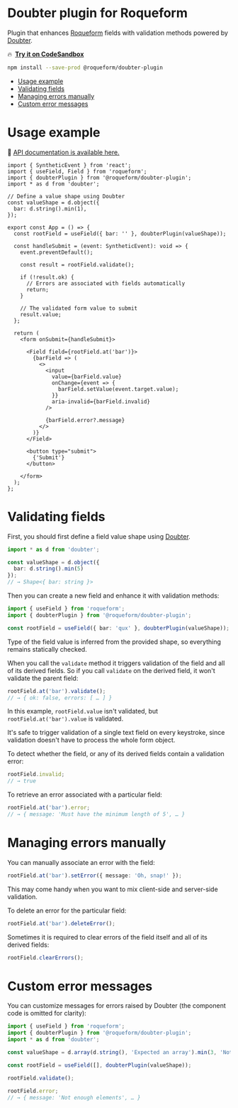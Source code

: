 # Doubter plugin for Roqueform

Plugin that enhances [Roqueform](https://github.com/smikhalevski/roqueform#readme) fields with validation methods
powered by [Doubter](https://github.com/smikhalevski/doubter#readme).

🔥&ensp;[**Try it on CodeSandbox**](https://codesandbox.io/s/roqueform-doubter-plugin-example-74hkgw)

```sh
npm install --save-prod @roqueform/doubter-plugin
```

- [Usage example](#usage-example)
- [Validating fields](#validating-fields)
- [Managing errors manually](#managing-errors-manually)
- [Custom error messages](#custom-error-messages)

# Usage example

🔎 [API documentation is available here.](https://smikhalevski.github.io/roqueform/modules/_roqueform_doubter_plugin.html)

```tsx
import { SyntheticEvent } from 'react';
import { useField, Field } from 'roqueform';
import { doubterPlugin } from '@roqueform/doubter-plugin';
import * as d from 'doubter';

// Define a value shape using Doubter
const valueShape = d.object({
  bar: d.string().min(1),
});

export const App = () => {
  const rootField = useField({ bar: '' }, doubterPlugin(valueShape));

  const handleSubmit = (event: SyntheticEvent): void => {
    event.preventDefault();
    
    const result = rootField.validate();

    if (!result.ok) {
      // Errors are associated with fields automatically
      return;
    }

    // The validated form value to submit
    result.value;
  };

  return (
    <form onSubmit={handleSubmit}>

      <Field field={rootField.at('bar')}>
        {barField => (
          <>
            <input
              value={barField.value}
              onChange={event => {
                barField.setValue(event.target.value);
              }}
              aria-invalid={barField.invalid}
            />

            {barField.error?.message}
          </>
        )}
      </Field>

      <button type="submit">
        {'Submit'}
      </button>

    </form>
  );
};
```

# Validating fields

First, you should first define a field value shape using [Doubter](https://github.com/smikhalevski/doubter#readme).

```ts
import * as d from 'doubter';

const valueShape = d.object({
  bar: d.string().min(5)
});
// → Shape<{ bar: string }>
```

Then you can create a new field and enhance it with validation methods:

```ts
import { useField } from 'roqueform';
import { doubterPlugin } from '@roqueform/doubter-plugin';

const rootField = useField({ bar: 'qux' }, doubterPlugin(valueShape));
```

Type of the field value is inferred from the provided shape, so everything remains statically checked.

When you call the `validate` method it triggers validation of the field and all of its derived fields. So if you call
`validate` on the derived field, it won't validate the parent field:

```ts
rootField.at('bar').validate();
// → { ok: false, errors: [ … ] }
```

In this example, `rootField.value` isn't validated, but `rootField.at('bar').value` is validated.

It's safe to trigger validation of a single text field on every keystroke, since validation doesn't have to process the
whole form object.

To detect whether the field, or any of its derived fields contain a validation error:

```ts
rootField.invalid;
// → true
```

To retrieve an error associated with a particular field:

```ts
rootField.at('bar').error;
// → { message: 'Must have the minimum length of 5', … }
```

# Managing errors manually

You can manually associate an error with the field:

```ts
rootField.at('bar').setError({ message: 'Oh, snap!' });
```

This may come handy when you want to mix client-side and server-side validation.

To delete an error for the particular field:

```ts
rootField.at('bar').deleteError();
```

Sometimes it is required to clear errors of the field itself and all of its derived fields:

```ts
rootField.clearErrors();
```

# Custom error messages

You can customize messages for errors raised by Doubter (the component code is omitted for clarity):

```ts
import { useField } from 'roqueform';
import { doubterPlugin } from '@roqueform/doubter-plugin';
import * as d from 'doubter';

const valueShape = d.array(d.string(), 'Expected an array').min(3, 'Not enough elements');

const rootField = useField([], doubterPlugin(valueShape));

rootField.validate();

rootField.error;
// → { message: 'Not enough elements', … }
```

